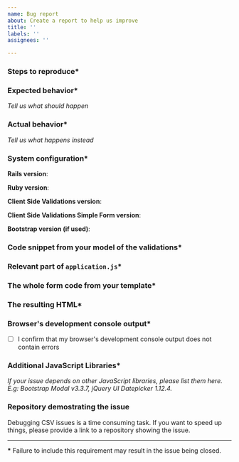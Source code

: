 ```yaml
---
name: Bug report
about: Create a report to help us improve
title: ''
labels: ''
assignees: ''

---
```


### Steps to reproduce*

### Expected behavior*
_Tell us what should happen_

### Actual behavior*
_Tell us what happens instead_

### System configuration*
**Rails version**:

**Ruby version**:

**Client Side Validations version**:

**Client Side Validations Simple Form version**:

**Bootstrap version (if used)**:

### Code snippet from your model of the validations*

### Relevant part of `application.js`*

### The whole form code from your template*

### The resulting HTML*

### Browser's development console output*
- [ ] I confirm that my browser's development console output does not contain errors

### Additional JavaScript Libraries*
_If your issue depends on other JavaScript libraries, please list them here. E.g: *Bootstrap Modal v3.3.7, jQuery UI Datepicker 1.12.4*._

### Repository demostrating the issue
Debugging CSV issues is a time consuming task. If you want to speed up things, please
provide a link to a repository showing the issue.

---

**\*** Failure to include this requirement may result in the issue being closed.
